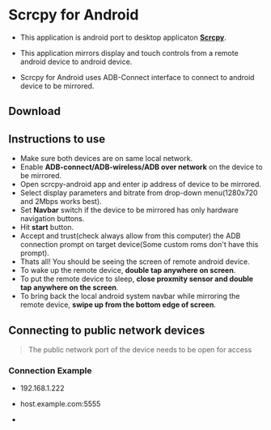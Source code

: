 # Scrcpy for Android

- This application is android port to desktop applicaton [**Scrcpy**](https://github.com/Genymobile/scrcpy).

- This application mirrors display and touch controls from a remote android device to android device.

- Scrcpy for Android uses ADB-Connect interface to connect to android device to be mirrored.



## Download






## Instructions to use

- Make sure both devices are on same local network.
- Enable **ADB-connect/ADB-wireless/ADB over network** on the device to be mirrored. 
- Open scrcpy-android app and enter ip address of device to be mirrored.
- Select display parameters and bitrate from drop-down menu(1280x720 and 2Mbps works best).
- Set **Navbar** switch if the device to be mirrored has only hardware navigation buttons.
- Hit **start** button.
- Accept and trust(check always allow from this computer) the ADB connection prompt on target device(Some custom roms don't have this prompt).
- Thats all! You should be seeing the screen of remote android device.
- To wake up the remote device, **double tap anywhere on screen**.
- To put the remote device to sleep, **close proxmity sensor and double tap anywhere on the screen**. 
- To bring back the local android system navbar while mirroring the remote device, **swipe up from the bottom edge of screen**.



## Connecting to public network devices



>  The public network port of the device needs to be open for access



### Connection Example

- 192.168.1.222

- host.example.com:5555

- [2000:2000:2000:2000::2000]:5555



